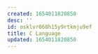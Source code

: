 ```yaml
---
created: 1654011820850
desc: ''
id: osklvr068h15y9rtkmju9ef
title: C Language
updated: 1654011820850
---
```

   
